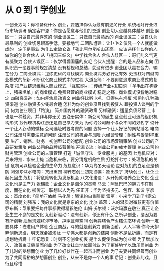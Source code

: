 # 从 0 到 1 学创业

一创业方向：你准备做什么
创业，要选择你认为最有前途的行业
系统地对行业进行市场调研
确定客户源：你是否愿意与他们打交道
创业切入点越具体越好
创业误区一：只做自己最喜欢的
创业误区二：只做自己最熟悉的
创业误区三：做自认为最暴利的
创业切忌眼高手低，要接地气
二团队组建：让1+1>2
仅凭一个人就能做成的一定不是事业
为什么拿破仑说「我比阿尔卑斯山还高」
应该选择什么样的人做你的创业合伙人
从「桃园三结义」中学找合伙人
合伙人误区一：哥们儿义气更有凝聚力
合伙人误区二：仅学得曾国藩的皮毛
合伙人提醒：合的是人品和志向
团队职责一定要事前规定清楚
没有检视和总结，就没有进步
创业团队赢在合力，输在分力
三商业模式：提炼更优的赚钱模式
商业模式务必行之有效
史玉柱对网游商业模式的革新
不断优化商业模式中的过程
大道至简：不要刻意追求商业模式的复杂度
把产业链思维融入商业模式
「互联网+」：传统产业+互联网
「羊毛出在狗身上，猪来埋单」的商业模式
免费经营的商业模式
稳定之殇：商业模式没有绝对稳定
四融资渠道：如何筹集启动资金
创业好比孵小鸡，但得先有鸡蛋
常见的几种融资渠道
创业融资多少钱最合适
怎样为你的创业项目找到投资人
跟投资人谈判的学问
何为创业项目「路演」
简介国内外的融资政策
另样融资：适量负债经营
上市也是一种融资，并非与你无关
五注册实体：新公司的诞生
盘点创业可选的组织机构形式
找代理机构注册还是自己亲力亲为
为你的公司起个与众不同的好名字
设计一个让人心动的徽标
公司选址时要考虑的问题
选择一个让人好记的网站域名
电商公司注册时需要注意的问题
注册公司的机会与风险
六经营管理：耐性与激情I样重要
生产、销售、财务：初创型公司的低配
创业公司的市场营销策略
创业公司的产品研发策略
创业公司的品牌经营策略
开源节流：创业公司的成本管理
创业公司的财务管理
创业公司的人事管理
打造「诚信守法、专业服务」的基因
七危机应对：兵来将挡，水来土掩
当危机来临，要分清危机的性质
打蛇打七寸：处理危机的关键
危机可以检验企业的生命力
危机意识：华为的冬天理论
应对危机的立足点是预防
刘强东试水电商：突出重围
柳传志创业初期被骗：豁出去了
持续创业，让企业起死回生
危机：将危险转化为发展机会
八文化建设：从开始就培养企业文化
企业文化也是生产力
张瑞敏：企业文化是海尔的灵魂
马云：阿里巴巴的魅力不在制度，而在文化
柳传志：联想以人为先
任正非：华为坚持多元、包容、和谐
李彦宏：百度文化「简单可依赖
马化腾：腾讯的自我颠覆
雷军：小米学习到了4家公司的精髓
刘强东：我的文化就是京东的文化
比尔·盖茨：人的潜质对微软更有价值
乔布斯：苹果要把每件事都做得精彩绝伦
山姆·沃尔顿：沃尔玛赢在敬业
真正让企业生生不息的是文化
九创新驱动：没有创新，你还有什么
之所以创业，是因为要有所创新
适当规避红海市场，探索蓝海空间
创新要结合产业链生态环境
创新一定要具体：改进用户体验
企业商战，斗的就是创新力
创新面前，人人平等
你今天摒弃创新思维，明天就会被淘汰
一切伟大都是创新的结果
创新不是乱折腾，而是有规划地折腾
十牢记愿景：时刻不忘创业初衷
是什么促使你成为创业者
为了增加收入、改善生活质量而创业
为了改变社会地位而创业
为了更好地学以致用而创业
为了儿时的梦想而创业
为了几位好伙伴在一起奋斗而创业
为了夫妻共同经营而创业
为了共同富裕的梦想而创业
创业，从来不是你一个人的事
后记：创业非儿戏，且行且珍惜